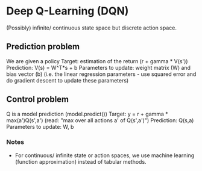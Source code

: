# Deep Q-Learning (DQN)

(Possibly) infinite/ continuous state space but discrete action space.

## Prediction problem

We are given a policy
Target: estimation of the return (r + gamma * V(s'))
Prediction: V(s) = W^T*s + b 
Parameters to update: weight matrix (W) and bias vector (b) (i.e. the linear regression parameters - use squared error and do gradient descent to update these parameters)

## Control problem
Q is a model prediction (model.predict())
Target: y = r + gamma * max(a')Q(s',a')  (read: "max over all actions a' of Q(s',a')")
Prediction: Q(s,a)
Parameters to update: W, b


### Notes
- For continuous/ infinite state or action spaces, we use machine learning (function approximation) instead of tabular methods.
